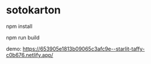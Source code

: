 # sotokarton

npm install

npm run build

demo:  https://653905e1813b09065c3afc9e--starlit-taffy-c0b676.netlify.app/
